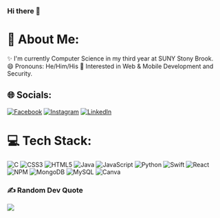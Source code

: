 ### Hi there 👋

# 💫 About Me:
✨ I'm currently Computer Science in my third year at SUNY Stony Brook.<br>
😄 Pronouns: He/Him/His
🔭 Interested in Web & Mobile Development and Security.

## 🌐 Socials:
[![Facebook](https://img.shields.io/badge/Facebook-%231877F2.svg?logo=Facebook&logoColor=white)](https://facebook.com/tmmylin) [![Instagram](https://img.shields.io/badge/Instagram-%23E4405F.svg?logo=Instagram&logoColor=white)](https://instagram.com/tmmylin) [![LinkedIn](https://img.shields.io/badge/LinkedIn-%230077B5.svg?logo=linkedin&logoColor=white)](https://linkedin.com/in/lin-tommy) 

# 💻 Tech Stack:
![C](https://img.shields.io/badge/c-%2300599C.svg?style=flat&logo=c&logoColor=white) ![CSS3](https://img.shields.io/badge/css3-%231572B6.svg?style=flat&logo=css3&logoColor=white) ![HTML5](https://img.shields.io/badge/html5-%23E34F26.svg?style=flat&logo=html5&logoColor=white) ![Java](https://img.shields.io/badge/Java-ED8B00?style=flat&logo=openjdk&logoColor=white) ![JavaScript](https://img.shields.io/badge/javascript-%23323330.svg?style=flat&logo=javascript&logoColor=%23F7DF1E) ![Python](https://img.shields.io/badge/python-3670A0?style=flat&logo=python&logoColor=ffdd54) ![Swift](https://img.shields.io/badge/swift-F54A2A?style=flat&logo=swift&logoColor=white) ![React](https://img.shields.io/badge/react-%2320232a.svg?style=flat&logo=react&logoColor=%2361DAFB) ![NPM](https://img.shields.io/badge/NPM-%23000000.svg?style=flat&logo=npm&logoColor=white) ![MongoDB](https://img.shields.io/badge/MongoDB-%234ea94b.svg?style=flat&logo=mongodb&logoColor=white) ![MySQL](https://img.shields.io/badge/mysql-%2300f.svg?style=flat&logo=mysql&logoColor=white) ![Canva](https://img.shields.io/badge/Canva-%2300C4CC.svg?style=flat&logo=Canva&logoColor=white)
<!-- # 📊 GitHub Stats:
![](https://github-readme-stats.vercel.app/api?username=tommy-lin-CS&theme=dark&hide_border=true&include_all_commits=true&count_private=false)<br/>
![](https://github-readme-streak-stats.herokuapp.com/?user=tommy-lin-CS&theme=dark&hide_border=true)<br/>
![](https://github-readme-stats.vercel.app/api/top-langs/?username=tommy-lin-CS&theme=dark&hide_border=true&include_all_commits=true&count_private=false&layout=compact) -->

### ✍️ Random Dev Quote
![](https://quotes-github-readme.vercel.app/api?type=horizontal&theme=radical)

<!-- Proudly created with GPRM ( https://gprm.itsvg.in ) -->
